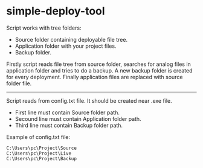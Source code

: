 # simple-deploy-tool

Script works with tree folders:
- Source folder containing deployable file tree.
- Application folder with your project files.
- Backup folder.

Firstly script reads file tree from source folder, searches for analog files in application folder and tries to do a backup. 
A new backup folder is created for every deployment. 
Finally application files are replaced with source folder file. 

----------

Script reads from config.txt file. It should be created near .exe file.
- First line must contain Source folder path.
- Secound line must contain Application folder path.
- Third line must contain Backup folder path.

Example of config.txt file:
```
C:\Users\pc\Project\Source
C:\Users\pc\Project\Live
C:\Users\pc\Project\Backup
```
